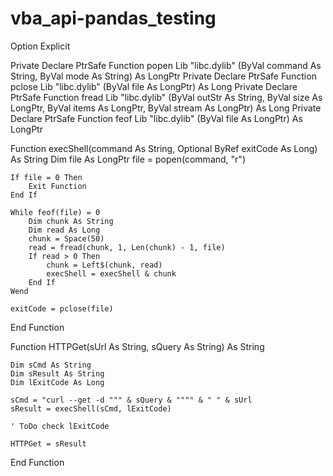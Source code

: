 # vba_api-pandas_testing

Option Explicit

Private Declare PtrSafe Function popen Lib "libc.dylib" (ByVal command As String, ByVal mode As String) As LongPtr
Private Declare PtrSafe Function pclose Lib "libc.dylib" (ByVal file As LongPtr) As Long
Private Declare PtrSafe Function fread Lib "libc.dylib" (ByVal outStr As String, ByVal size As LongPtr, ByVal items As LongPtr, ByVal stream As LongPtr) As Long
Private Declare PtrSafe Function feof Lib "libc.dylib" (ByVal file As LongPtr) As LongPtr

Function execShell(command As String, Optional ByRef exitCode As Long) As String
    Dim file As LongPtr
    file = popen(command, "r")

    If file = 0 Then
        Exit Function
    End If

    While feof(file) = 0
        Dim chunk As String
        Dim read As Long
        chunk = Space(50)
        read = fread(chunk, 1, Len(chunk) - 1, file)
        If read > 0 Then
            chunk = Left$(chunk, read)
            execShell = execShell & chunk
        End If
    Wend

    exitCode = pclose(file)
End Function

Function HTTPGet(sUrl As String, sQuery As String) As String

    Dim sCmd As String
    Dim sResult As String
    Dim lExitCode As Long

    sCmd = "curl --get -d """ & sQuery & """" & " " & sUrl
    sResult = execShell(sCmd, lExitCode)

    ' ToDo check lExitCode

    HTTPGet = sResult

End Function
